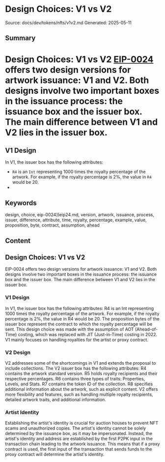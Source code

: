 # Design Choices: V1 vs V2
Source: docs/dev/tokens/nfts/v1v2.md
Generated: 2025-05-11

## Summary
# Design Choices: V1 vs V2 [EIP-0024](eip24.md) offers two design versions for artwork issuance: V1 and V2. Both designs involve two important boxes in the issuance process: the issuance box and the issuer box. The main difference between V1 and V2 lies in the issuer box.

## V1 Design

In V1, the issuer box has the following attributes:

- `R4` is an `Int` representing 1000 times the royalty percentage of the artwork. For example, if the royalty percentage is 2%, the value in `R4` would be 20.
-

## Keywords
design, choice, eip-0024](eip24.md, version, artwork, issuance, process, issuer, difference, attribute, time, royalty, percentage, example, value, proposition, byte, contract, assumption, ahead

## Content
## Design Choices: V1 vs V2
EIP-0024 offers two design versions for artwork issuance: V1 and V2. Both designs involve two important boxes in the issuance process: the issuance box and the issuer box. The main difference between V1 and V2 lies in the issuer box.

### V1 Design
In V1, the issuer box has the following attributes:
R4 is an Int representing 1000 times the royalty percentage of the artwork. For example, if the royalty percentage is 2%, the value in R4 would be 20.
The proposition bytes of the issuer box represent the contract to which the royalty percentage will be sent. This design choice was made with the assumption of AOT (Ahead-of-Time) costing, which was replaced with JIT (Just-in-Time) costing in 2022.
V1 mainly focuses on handling royalties for the artist or proxy contract.

### V2 Design
V2 addresses some of the shortcomings in V1 and extends the proposal to include collections. The V2 issuer box has the following attributes:
R4 contains the artwork standard version.
R5 holds royalty recipients and their respective percentages.
R6 contains three types of traits: Properties, Levels, and Stats.
R7 contains the token ID of the collection.
R8 specifies additional information about the artwork, such as explicit content.
V2 offers more flexibility and features, such as handling multiple royalty recipients, detailed artwork traits, and additional information.

### Artist Identity
Establishing the artist's identity is crucial for auction houses to prevent NFT scams and unauthorized copies. The artist's identity cannot be solely determined by the issuance box, as it may be impersonated. Instead, the artist's identity and address are established by the first P2PK input in the transaction chain leading to the artwork issuance. This means that if a proxy contract is used, the first input of the transaction that sends funds to the proxy contract will determine the artist's identity.
